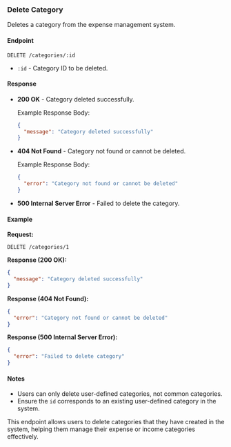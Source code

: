 
### Delete Category

Deletes a category from the expense management system.

#### Endpoint

```
DELETE /categories/:id
```

- `:id` - Category ID to be deleted.

#### Response

- **200 OK** - Category deleted successfully.
  
  Example Response Body:
  ```json
  {
    "message": "Category deleted successfully"
  }
  ```

- **404 Not Found** - Category not found or cannot be deleted.

  Example Response Body:
  ```json
  {
    "error": "Category not found or cannot be deleted"
  }
  ```

- **500 Internal Server Error** - Failed to delete the category.

#### Example

**Request:**
```
DELETE /categories/1
```

**Response (200 OK):**
```json
{
  "message": "Category deleted successfully"
}
```

**Response (404 Not Found):**
```json
{
  "error": "Category not found or cannot be deleted"
}
```

**Response (500 Internal Server Error):**
```json
{
  "error": "Failed to delete category"
}
```

#### Notes

- Users can only delete user-defined categories, not common categories.
- Ensure the `id` corresponds to an existing user-defined category in the system.

This endpoint allows users to delete categories that they have created in the system, helping them manage their expense or income categories effectively.